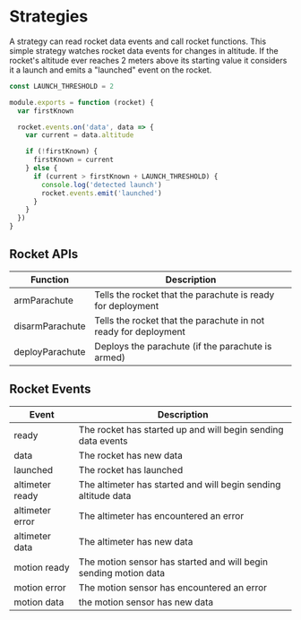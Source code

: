 # Strategies

A strategy can read rocket data events and call rocket functions. This simple strategy watches rocket data events for changes in altitude. If the rocket's altitude ever reaches 2 meters above its starting value it considers it a launch and emits a "launched" event on the rocket.

```js
const LAUNCH_THRESHOLD = 2

module.exports = function (rocket) {
  var firstKnown

  rocket.events.on('data', data => {
    var current = data.altitude

    if (!firstKnown) {
      firstKnown = current
    } else {
      if (current > firstKnown + LAUNCH_THRESHOLD) {
        console.log('detected launch')
        rocket.events.emit('launched')
      }
    }
  })
}
```

## Rocket APIs
| Function | Description |
| -------- | ----------- |
| armParachute | Tells the rocket that the parachute is ready for deployment |
| disarmParachute | Tells the rocket that the parachute in not ready for deployment |
| deployParachute | Deploys the parachute (if the parachute is armed) |

## Rocket Events
| Event | Description |
| -------- | ----------- |
| ready | The rocket has started up and will begin sending data events |
| data | The rocket has new data |
| launched | The rocket has launched |
| altimeter ready | The altimeter has started and will begin sending altitude data |
| altimeter error | The altimeter has encountered an error |
| altimeter data | The altimeter has new data |
| motion ready | The motion sensor has started and will begin sending motion data |
| motion error | The motion sensor has encountered an error |
| motion data | the motion sensor has new data |

